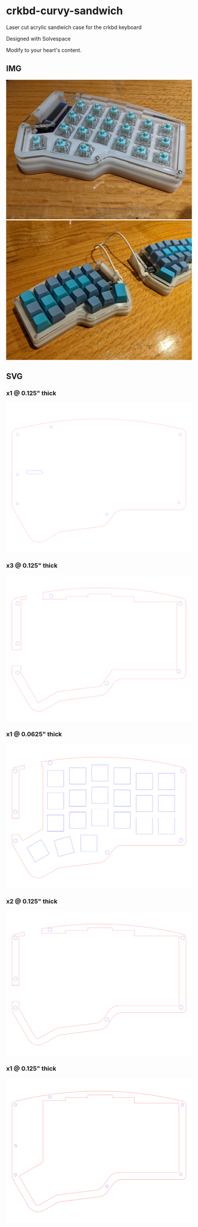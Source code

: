 # crkbd-curvy-sandwich
Laser cut acrylic sandwich case for the crkbd keyboard

Designed with Solvespace

Modify to your heart's content.

## IMG
![](./doc/no_keycaps.jpg)
![](./doc/full_build.jpg)

## SVG
### x1 @ 0.125" thick
![](./svg/0-bottom.svg)
### x3 @ 0.125" thick
![](./svg/1-thick_spacer.svg)
### x1 @ 0.0625" thick
![](./svg/4-switch_plate.svg)
### x2 @ 0.125" thick
![](./svg/5-thin_spacer.svg)
### x1 @ 0.125" thick
![](./svg/7-clear_cover.svg)


